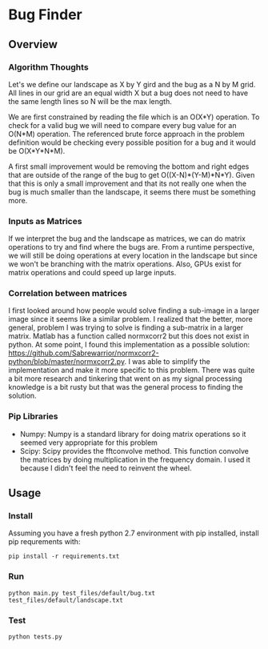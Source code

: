 # Bug Finder

## Overview

### Algorithm Thoughts

Let's we define our landscape as X by Y gird and the bug as a N by M grid. All lines in our grid are an equal width X but a bug does not need to have the same length lines so N will be the max length.

We are first constrained by reading the file which is an O(X\*Y) operation. To check for a valid bug we will need to compare every bug value for an O(N\*M) operation. The referenced brute force approach in the problem definition would be checking every possible position for a bug and it would be O(X\*Y\*N\*M). 

A first small improvement would be removing the bottom and right edges that are outside of the range of the bug to get O((X-N)\*(Y-M)\*N\*Y). Given that this is only a small improvement and that its not really one when the bug is much smaller than the landscape, it seems there must be something more.

### Inputs as Matrices 

If we interpret the bug and the landscape as matrices, we can do matrix operations to try and find where the bugs are. From a runtime perspective, we will still be doing operations at every location in the landscape but since we won't be branching with the matrix operations. Also, GPUs exist for matrix operations and could speed up large inputs. 

### Correlation between matrices

I first looked around how people would solve finding a sub-image in a larger image since it seems like a similar problem. I realized that the better, more general, problem I was trying to solve is finding a sub-matrix in a larger matrix. Matlab has a function called normxcorr2 but this does not exist in python. At some point, I found this implementation as a possible solution: https://github.com/Sabrewarrior/normxcorr2-python/blob/master/normxcorr2.py. I was able to simplify the implementation and make it more specific to this problem. There was quite a bit more research and tinkering that went on as my signal processing knowledge is a bit rusty but that was the general process to finding the solution.

### Pip Libraries

* Numpy: Numpy is a standard library for doing matrix operations so it seemed very appropriate for this problem
* Scipy: Scipy provides the fftconvolve method. This function convolve the matrices by doing multiplication in the frequency domain. I used it because I didn't feel the need to reinvent the wheel.

## Usage

### Install

Assuming you have a fresh python 2.7 environment with pip installed, install pip requrements with:
```
pip install -r requirements.txt 
```

### Run

```
python main.py test_files/default/bug.txt test_files/default/landscape.txt
```

### Test

```
python tests.py
```